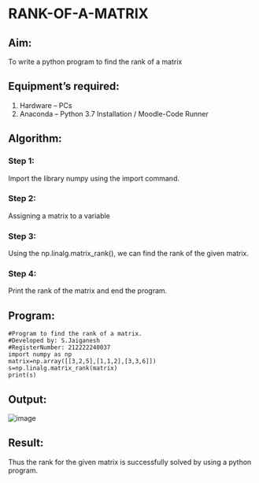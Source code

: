 # RANK-OF-A-MATRIX
## Aim:
To write a python program to find the rank of a matrix
## Equipment’s required:
1. 	Hardware – PCs
2. 	Anaconda – Python 3.7 Installation / Moodle-Code Runner
## Algorithm:
### Step 1: 
Import the library numpy using the import command. 
### Step 2: 
Assigning a matrix to a variable
### Step 3: 
Using the np.linalg.matrix_rank(), we can find the rank of the given matrix.
### Step 4: 
Print the rank of the matrix and end the program.

## Program:
```
#Program to find the rank of a matrix.
#Developed by: S.Jaiganesh
#RegisterNumber: 212222240037
import numpy as np
matrix=np.array([[3,2,5],[1,1,2],[3,3,6]])
s=np.linalg.matrix_rank(matrix)
print(s)
```
## Output:
![image](https://user-images.githubusercontent.com/118657189/227952422-465b1d40-6c1a-4dfa-99b4-04de9bbcb385.png)

## Result:
Thus the rank for the given matrix is successfully solved by  using a python program.

